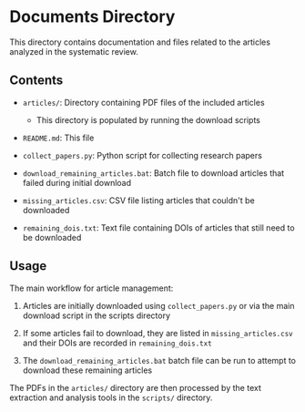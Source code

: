 # Documents Directory

This directory contains documentation and files related to the articles analyzed in the systematic review.

## Contents

- `articles/`: Directory containing PDF files of the included articles
  - This directory is populated by running the download scripts

- `README.md`: This file

- `collect_papers.py`: Python script for collecting research papers
  
- `download_remaining_articles.bat`: Batch file to download articles that failed during initial download
  
- `missing_articles.csv`: CSV file listing articles that couldn't be downloaded

- `remaining_dois.txt`: Text file containing DOIs of articles that still need to be downloaded

## Usage

The main workflow for article management:

1. Articles are initially downloaded using `collect_papers.py` or via the main download script in the scripts directory

2. If some articles fail to download, they are listed in `missing_articles.csv` and their DOIs are recorded in `remaining_dois.txt`

3. The `download_remaining_articles.bat` batch file can be run to attempt to download these remaining articles

The PDFs in the `articles/` directory are then processed by the text extraction and analysis tools in the `scripts/` directory.